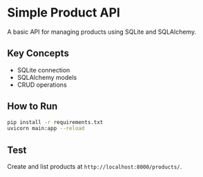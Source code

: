 # Simple Product API

A basic API for managing products using SQLite and SQLAlchemy.

## Key Concepts
- SQLite connection
- SQLAlchemy models
- CRUD operations

## How to Run
```sh
pip install -r requirements.txt
uvicorn main:app --reload
```

## Test
Create and list products at `http://localhost:8000/products/`.
